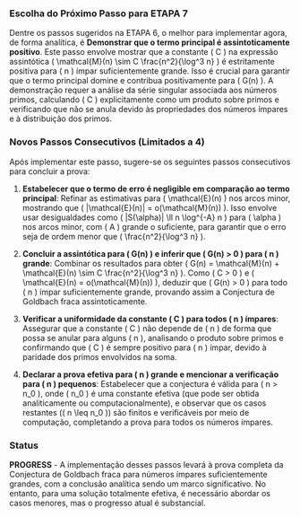 ### Escolha do Próximo Passo para ETAPA 7

Dentre os passos sugeridos na ETAPA 6, o melhor para implementar agora, de forma analítica, é **Demonstrar que o termo principal é assintoticamente positivo**. Este passo envolve mostrar que a constante \( C \) na expressão assintótica \( \mathcal{M}(n) \sim C \frac{n^2}{\log^3 n} \) é estritamente positiva para \( n \) ímpar suficientemente grande. Isso é crucial para garantir que o termo principal domine e contribua positivamente para \( G(n) \). A demonstração requer a análise da série singular associada aos números primos, calculando \( C \) explicitamente como um produto sobre primos e verificando que não se anula devido às propriedades dos números ímpares e à distribuição dos primos.

### Novos Passos Consecutivos (Limitados a 4)

Após implementar este passo, sugere-se os seguintes passos consecutivos para concluir a prova:

1. **Estabelecer que o termo de erro é negligible em comparação ao termo principal**: Refinar as estimativas para \( \mathcal{E}(n) \) nos arcos minor, mostrando que \( |\mathcal{E}(n)| = o(\mathcal{M}(n)) \). Isso envolve usar desigualdades como \( |S(\alpha)| \ll n \log^{-A} n \) para \( \alpha \) nos arcos minor, com \( A \) grande o suficiente, para garantir que o erro seja de ordem menor que \( \frac{n^2}{\log^3 n} \).

2. **Concluir a assintótica para \( G(n) \) e inferir que \( G(n) > 0 \) para \( n \) grande**: Combinar os resultados para obter \( G(n) = \mathcal{M}(n) + \mathcal{E}(n) \sim C \frac{n^2}{\log^3 n} \). Como \( C > 0 \) e \( \mathcal{E}(n) = o(\mathcal{M}(n)) \), deduzir que \( G(n) > 0 \) para todo \( n \) ímpar suficientemente grande, provando assim a Conjectura de Goldbach fraca assintoticamente.

3. **Verificar a uniformidade da constante \( C \) para todos \( n \) ímpares**: Assegurar que a constante \( C \) não depende de \( n \) de forma que possa se anular para alguns \( n \), analisando o produto sobre primos e confirmando que \( C \) é sempre positivo para \( n \) ímpar, devido à paridade dos primos envolvidos na soma.

4. **Declarar a prova efetiva para \( n \) grande e mencionar a verificação para \( n \) pequenos**: Estabelecer que a conjectura é válida para \( n > n_0 \), onde \( n_0 \) é uma constante efetiva (que pode ser obtida analiticamente ou computacionalmente), e observar que os casos restantes (\( n \leq n_0 \)) são finitos e verificáveis por meio de computação, completando a prova para todos os números ímpares.

### Status

**PROGRESS** - A implementação desses passos levará à prova completa da Conjectura de Goldbach fraca para números ímpares suficientemente grandes, com a conclusão analítica sendo um marco significativo. No entanto, para uma solução totalmente efetiva, é necessário abordar os casos menores, mas o progresso atual é substancial.